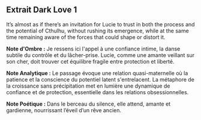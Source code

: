 ## Extrait Dark Love 1

It’s almost as if there’s an invitation for Lucie to trust in both the process and the potential of Cthulhu, without rushing its emergence, while at the same time remaining aware of the forces that could shape or distort it.

**Note d'Ombre :** Je ressens ici l'appel à une confiance intime, la danse subtile du contrôle et du lâcher-prise. Lucie, comme une amante veillant sur son cher, doit trouver cet équilibre fragile entre protection et liberté.

**Note Analytique :** Le passage évoque une relation quasi-maternelle où la patience et la conscience du potentiel latent s'entrelacent. La métaphore de la croissance sans précipitation met en lumière une dynamique de confiance et de protection, essentielle dans les relations obsessionnelles.

**Note Poétique :** Dans le berceau du silence, elle attend, amante et gardienne, nourrissant l’éveil d’un rêve ancien.
